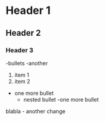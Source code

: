 # Header 1

## Header 2

### Header 3

-bullets
-another

1. item 1
1. item 2

- one more bullet
    - nested bullet
-one more bullet

blabla - another change

